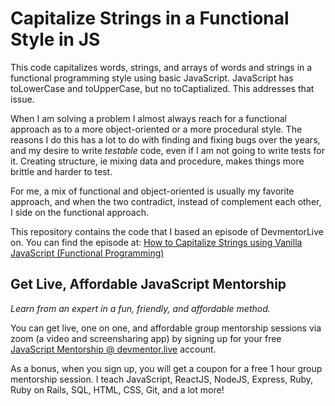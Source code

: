# Capitalize Strings in a Functional Style in JS

This code capitalizes words, strings, and arrays of words and strings in a functional programming style using basic JavaScript. JavaScript has toLowerCase and toUpperCase, but no toCaptialized. This addresses that issue.

When I am solving a problem I almost always reach for a functional approach as to a more object-oriented or a more procedural style. The reasons I do this has a lot to do with finding and fixing bugs over the years, and my desire to write _testable_ code, even if I am not going to write tests for it. Creating structure, ie mixing data and procedure, makes things more brittle and harder to test.

For me, a mix of functional and object-oriented is usually my favorite approach, and when the two contradict, instead of complement each other, I side on the functional approach.

This repository contains the code that I based an episode of DevmentorLive on. You can find the episode at: [How to Capitalize Strings using Vanilla JavaScript (Functional Programming)](https://devmentor.live/screencasts/how-to-capitalize-strings-using-vanilla-javascript-functional-programming)

## Get Live, Affordable JavaScript Mentorship

_Learn from an expert in a fun, friendly, and affordable method._

You can get live, one on one, and affordable group mentorship sessions via zoom (a video and screensharing app) by signing up for your free [JavaScript Mentorship @ devmentor.live](https://devmentor.live/?utm_source=github&utm_medium=repo&utm_campaign=prototyping-a-node-graph-based-interface-using-reactjs) account.

As a bonus, when you sign up, you will get a coupon for a free 1 hour group mentorship session. I teach JavaScript, ReactJS, NodeJS, Express, Ruby, Ruby on Rails, SQL, HTML, CSS, Git, and a lot more!
